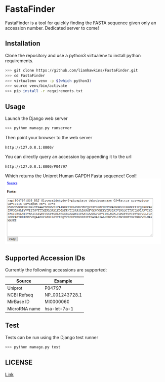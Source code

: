 # FastaFinder

FastaFinder is a tool for quickly finding the FASTA sequence given only an accession number.
Dedicated server to come!

## Installation
Clone the repository and use a python3 virtualenv to install python requirements.
```bash
>>> git clone https://github.com/liamhawkins/FastaFinder.git
>>> cd FastaFinder
>>> virtualenv venv -p $(which python3)
>>> source venv/bin/activate
>>> pip install -r requirements.txt
```

## Usage
Launch the Django web server
```bash
>>> python manage.py runserver
```
Then point your browser to the web server

`http://127.0.0.1:8000/`

You can directly query an accession by appending it to the url

`http://127.0.0.1:8000/P04797`

Which returns the Uniprot Human GAPDH Fasta sequence! Cool!
![Screenshot](./screenshot.png?raw=true)

## Supported Accession IDs
Currently the following accessions are supported:

| Source | Example |
| --- | --- |
| Uniprot | P04797 |
| NCBI Refseq | NP_001243728.1 |
| MirBase ID | MI0000060 |
| MicroRNA name | hsa-let-7a-1 |

## Test
Tests can be run using the Django test runner
```bash
>>> python manage.py test
```

## LICENSE
[Link](https://choosealicense.com/licenses/mit/)